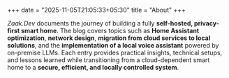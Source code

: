 +++
date = "2025-11-05T21:05:33+05:30"
title = "About"
+++

_Zaak.Dev_ documents the journey of building a fully **self-hosted, privacy-first smart home**. The blog covers topics such as **Home Assistant optimization**, **network design**, **migration from cloud services to local solutions**, and the **implementation of a local voice assistant** powered by on-premise LLMs. Each entry provides practical insights, technical setups, and lessons learned while transitioning from a cloud-dependent smart home to a **secure, efficient, and locally controlled system**.
